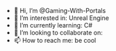 - 👋 Hi, I’m @Gaming-With-Portals
- 👀 I’m interested in: Unreal Engine
- 🌱 I’m currently learning: C#
- 💞️ I’m looking to collaborate on:
- 📫 How to reach me: be cool

<!---
Gaming-With-Portals/Gaming-With-Portals is a ✨ special ✨ repository because its `README.md` (this file) appears on your GitHub profile.
You can click the Preview link to take a look at your changes.
--->
